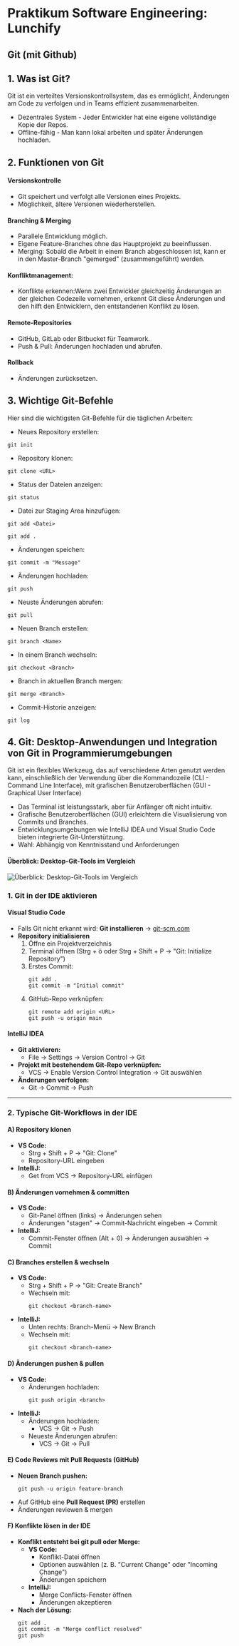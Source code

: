 # Praktikum Software Engineering: Lunchify
## Git (mit Github)
## 1. Was ist Git?
Git ist ein verteiltes Versionskontrollsystem, das es ermöglicht, Änderungen am Code zu verfolgen und in Teams effizient zusammenarbeiten.
* Dezentrales System - Jeder Entwickler hat eine eigene vollständige Kopie der Repos.
* Offline-fähig - Man kann lokal arbeiten und später Änderungen hochladen.
## 2. Funktionen von Git
####  Versionskontrolle
* Git speichert und verfolgt alle Versionen eines Projekts.
* Möglichkeit, ältere Versionen wiederherstellen.
####  Branching & Merging
* Parallele Entwicklung möglich.
* Eigene Feature-Branches ohne das Hauptprojekt zu beeinflussen.
* Merging: Sobald die Arbeit in einem Branch abgeschlossen ist, kann er in den Master-Branch "gemerged" (zusammengeführt) werden.
####  Konfliktmanagement:
*  Konflikte erkennen:Wenn zwei Entwickler gleichzeitig Änderungen an der gleichen Codezeile vornehmen, erkennt Git diese Änderungen und den hilft den Entwicklern, den entstandenen Konflikt zu lösen.
####  Remote-Repositories 
* GitHub, GitLab oder Bitbucket für Teamwork.
* Push & Pull: Änderungen hochladen und abrufen.
####  Rollback 
* Änderungen zurücksetzen.

## 3. Wichtige Git-Befehle
Hier sind die wichtigsten Git-Befehle für die täglichen Arbeiten:

* Neues Repository erstellen:
```
git init 
```
* Repository klonen:
 ```
git clone <URL>
```
* Status der Dateien anzeigen:
```
git status
```
* Datei zur Staging Area hinzufügen:
```
git add <Datei>

git add .
```
* Änderungen speichen:
```
git commit -m "Message"
```
* Änderungen hochladen:
```
git push
```
* Neuste Änderungen abrufen:
```
git pull
```
* Neuen Branch erstellen:
```
git branch <Name>
```
* In einem Branch wechseln:
```
git checkout <Branch>
```
* Branch in aktuellen Branch mergen:
```
git merge <Branch>
```
* Commit-Historie anzeigen:
```
git log
```

## 4. Git: Desktop-Anwendungen und Integration von Git in Programmierumgebungen
Git ist ein flexibles Werkzeug, das auf verschiedene Arten genutzt werden kann, einschließlich der Verwendung über die Kommandozeile (CLI - Command Line Interface), mit grafischen Benutzeroberflächen (GUI - Graphical User Interface)
- Das Terminal ist leistungsstark, aber für Anfänger oft nicht intuitiv.
- Grafische Benutzeroberflächen (GUI) erleichtern die Visualisierung von Commits und Branches.
- Entwicklungsumgebungen wie IntelliJ IDEA und Visual Studio Code bieten integrierte Git-Unterstützung.
- Wahl: Abhängig von Kenntnisstand und Anforderungen

#### Überblick: Desktop-Git-Tools im Vergleich

![Überblick: Desktop-Git-Tools im Vergleich](https://github.com/jku-win-se/teaching-2025.ss.prse.braeuer.team3/blob/44eac73d5a3c1b935a009675a8a3d48547058692/git1.png)

### 1. Git in der IDE aktivieren

#### Visual Studio Code
* Falls Git nicht erkannt wird: **Git installieren** → [git-scm.com](https://git-scm.com)
* **Repository initialisieren**  
  1. Öffne ein Projektverzeichnis  
  2. Terminal öffnen (Strg + ö oder Strg + Shift + P → "Git: Initialize Repository")  
  3. Erstes Commit:
     ```
     git add .
     git commit -m "Initial commit"
     ```
  4. GitHub-Repo verknüpfen:
     ```
     git remote add origin <URL>
     git push -u origin main
     ```

#### IntelliJ IDEA
* **Git aktivieren:**  
  * File → Settings → Version Control → Git
* **Projekt mit bestehendem Git-Repo verknüpfen:**  
  * VCS → Enable Version Control Integration → Git auswählen  
* **Änderungen verfolgen:**  
  * Git → Commit → Push

---

### 2. Typische Git-Workflows in der IDE

#### A) Repository klonen
* **VS Code:**  
  * Strg + Shift + P → "Git: Clone"  
  * Repository-URL eingeben  
* **IntelliJ:**  
  * Get from VCS → Repository-URL einfügen  

#### B) Änderungen vornehmen & committen
* **VS Code:**  
  * Git-Panel öffnen (links) → Änderungen sehen  
  * Änderungen "stagen" → Commit-Nachricht eingeben → Commit 
* **IntelliJ:**  
  * Commit-Fenster öffnen (Alt + 0) → Änderungen auswählen → Commit

#### C) Branches erstellen & wechseln
* **VS Code:**  
  * Strg + Shift + P → "Git: Create Branch"  
  * Wechseln mit:  
    ```
    git checkout <branch-name>
    ```  
* **IntelliJ:**  
  * Unten rechts: Branch-Menü → New Branch 
  * Wechseln mit:  
    ```
    git checkout <branch-name>
    ```

#### D) Änderungen pushen & pullen
* **VS Code:**  
  * Änderungen hochladen:  
    ```
    git push origin <branch>
    ```
* **IntelliJ:**  
  * Änderungen hochladen:  
    * VCS → Git → Push 
  * Neueste Änderungen abrufen:  
    * VCS → Git → Pull  

#### E) Code Reviews mit Pull Requests (GitHub)
* **Neuen Branch pushen:**
  ```
  git push -u origin feature-branch
* Auf GitHub eine **Pull Request (PR)** erstellen
* Änderungen reviewen & mergen

#### F) Konflikte lösen in der IDE
* **Konflikt entsteht bei git pull oder Merge:**  
  * **VS Code:**  
    * Konflikt-Datei öffnen  
    * Optionen auswählen (z. B. "Current Change" oder "Incoming Change")  
    * Änderungen speichern  
  * **IntelliJ:**  
    * Merge Conflicts-Fenster öffnen  
    * Änderungen akzeptieren  
* **Nach der Lösung:**  
  ```
  git add .
  git commit -m "Merge conflict resolved"
  git push

